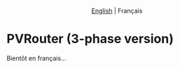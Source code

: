 <p align="center">
  <a href="../../">English</a> |
  <span>Français</span>
</p>

# PVRouter (3-phase version)

Bientôt en français...
